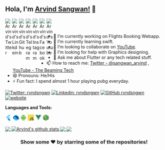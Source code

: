 ## Hola, I'm [Arvind Sangwan!](https://rvndsngwn.github.io/portfolio_one/#/) 👋

<a href="https://twitter.com/sangwan_arvind">
  <img align="left" alt="Arvind's Twitter" width="22px" src="https://cdn.jsdelivr.net/npm/simple-icons@v3/icons/twitter.svg" />
</a>
<a href="https://linkedin.com/in/arvind-sangwan-907878192">
  <img align="left" alt="Arvind's Linkdein" width="22px" src="https://cdn.jsdelivr.net/npm/simple-icons@v3/icons/linkedin.svg" />
</a>
<a href="https://github.com/rvndsngwn">
  <img align="left" alt="Arvind's Github" width="22px" src="https://cdn.jsdelivr.net/npm/simple-icons@v3/icons/github.svg" />
</a>
<a href="https://t.me/ArvindSangwan">
  <img align="left" alt="Arvind's Telegram" width="22px" src="https://cdn.jsdelivr.net/npm/simple-icons@v3/icons/telegram.svg" />
</a>
<a href="https://instagram.com/official.sangwan/">
  <img align="left" alt="Arvind's Instagram" width="22px" src="https://cdn.jsdelivr.net/npm/simple-icons@v3/icons/instagram.svg" />
</a>
<a href="https://www.facebook.com/arvind.sangwan.52/">
  <img align="left" alt="Arvind's Facebook" width="22px" src="https://cdn.jsdelivr.net/npm/simple-icons@v3/icons/facebook.svg" />
</a>
<a href="https://www.youtube.com/channel/UCDJQBcdf3PxMOpLbUTIXJhg"> 
  <img align="left" alt="Arvind's Youtube" width="22px" src="https://cdn.jsdelivr.net/npm/simple-icons@v3/icons/youtube.svg" />
</a>

<br/>
<br/>

- 🔭 I’m currently working on Flights Booking Webapp.
- 🌱 I’m currently learning swift.
- 👯 I’m looking to collaborate on [YouTube](https://www.youtube.com/channel/UCDJQBcdf3PxMOpLbUTIXJhg).
- 🤔 I’m looking for help with Graphics designing.
- 💬 Ask me about Flutter or any tech related stuff.
- 📫 How to reach me: [Twitter - @sangwan_arvind](https://twitter.com/sangwan_arvind) , [YouTube - The Beaming Tech](https://www.youtube.com/channel/UCDJQBcdf3PxMOpLbUTIXJhg)
- 😄 Pronouns: He/His
- ⚡ Fun fact: I spend almost 1 hour playing pubg everyday.

[![Twitter: rvndsngwn](https://img.shields.io/twitter/follow/sangwan_arvind?style=social)](https://twitter.com/sangwan_arvind)
[![Linkedin: rvndsngwn](https://img.shields.io/badge/-arvind-sangwan-907878192-blue?style=flat-square&logo=Linkedin&logoColor=white&link=https://www.linkedin.com/in/arvind-sangwan-907878192/)](https://www.linkedin.com/in/arvind-sangwan-907878192/)
[![GitHub rvndsngwn](https://img.shields.io/github/followers/rvndsngwn?label=follow&style=social)](https://github.com/rvndsngwn)
[![website](https://img.shields.io/badge/PortfolioWebsite-rvndsngwn.github.io-2648ff?style=flat-square&logo=google-chrome)](https://rvndsngwn.github.io/portfolio_one/#/)


**Languages and Tools:**  

<code><img height="20" src="https://raw.githubusercontent.com/github/explore/80688e429a7d4ef2fca1e82350fe8e3517d3494d/topics/flutter/flutter.png"></code>
<code><img height="20" src="https://raw.githubusercontent.com/github/explore/80688e429a7d4ef2fca1e82350fe8e3517d3494d/topics/dart/dart.png"></code>
<code><img height="20" src="https://raw.githubusercontent.com/github/explore/80688e429a7d4ef2fca1e82350fe8e3517d3494d/topics/android/android.png"></code>
<code><img height="20" src="https://raw.githubusercontent.com/github/explore/80688e429a7d4ef2fca1e82350fe8e3517d3494d/topics/javascript/javascript.png"></code>
<code><img height="20" src="https://raw.githubusercontent.com/github/explore/80688e429a7d4ef2fca1e82350fe8e3517d3494d/topics/vue/vue.png"></code>
<code><img height="20" src="https://raw.githubusercontent.com/github/explore/80688e429a7d4ef2fca1e82350fe8e3517d3494d/topics/nodejs/nodejs.png"></code>    

<a href="https://github.com/rvndsngwn">
  <img align="center" src="https://github-readme-stats.vercel.app/api/top-langs/?username=rvndsngwn&theme=dark&hide_langs_below=1" />
</a>
<a href="https://github.com/rvndsngwn">
 <img align="center" src="https://github-readme-stats.vercel.app/api?username=rvndsngwn&show_icons=true&theme=dracula&line_height=27" alt="Arvind's github stats"/>
</a>
<a href="https://github.com/rvndsngwn/mohesu">
  <img align="center" src="https://github-readme-stats.vercel.app/api/pin/?username=rvndsngwn&repo=mohesu&theme=dark" />

</a>
<a href="https://github.com/rvndsngwn/portfolio_one">
 <img align="center" src="https://github-readme-stats.vercel.app/api/pin/?username=rvndsngwn&repo=portfolio_one&theme=dark" />
</a>

<div align="center">

### Show some ❤️ by starring some of the repositories!

</div>
